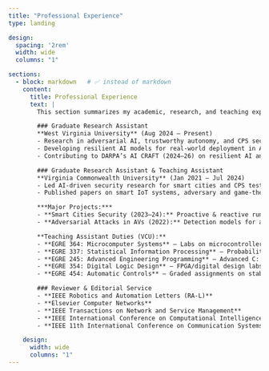 ```yaml
---
title: "Professional Experience"
type: landing

design:
  spacing: '2rem'
  width: wide 
  columns: "1"

sections:
  - block: markdown   # ✅ instead of markdown
    content:
      title: Professional Experience
      text: |
        This section summarizes my academic, research, and teaching experience, highlighting my work in autonomous vehicles (AV), AI, cybersecurity and cyber-physical systems.

        ### Graduate Research Assistant  
        **West Virginia University** (Aug 2024 – Present)  
        - Research in adversarial AI, trustworthy autonomy, and CPS security.  
        - Developing resilient AI models for real-world deployment in AVs.  
        - Contributing to DARPA’s AI CRAFT (2024–26) on resilient AI and cybersecurity for robotics, advancing perception–control through context-aware object detection, segmentation, and multimodal fusion.

        ### Graduate Research Assistant & Teaching Assistant  
        **Virginia Commonwealth University** (Jan 2021 – Jul 2024)  
        - Led AI-driven security research for smart cities and CPS testbeds (OpenCyberCity).  
        - Published papers on smart IoT systems, adversary and game-theoretic cybersecurity.  

        ***Major Projects:***  
        - **Smart Cities Security (2023–24):** Proactive & reactive runtime monitoring, intrusion response under cyberattacks.  
        - **Adversarial Attacks in AVs (2022):** Detection models for adversarial Basic Safety Message (BSM) in AV.  

        **Teaching Assistant Duties (VCU):**  
        - **EGRE 364: Microcomputer Systems** – Labs on microcontrollers, USART comms, stepper motors, line-following robots.  
        - **EGRE 337: Statistical Information Processing** – Probability distributions & statistical modeling.  
        - **EGRE 245: Advanced Engineering Programming** – Advanced C: pointers, structures, linked lists, stacks, binary search.  
        - **EGRE 354: Digital Logic Design** – FPGA/digital design labs with Vivado.  
        - **EGRE 454: Automatic Controls** – Graded assignments on stability & pole-zero analysis.  

        ### Reviewer & Editorial Service  
        - **IEEE Robotics and Automation Letters (RA-L)**  
        - **Elsevier Computer Networks**
        - **IEEE Transactions on Network and Service Management**
        - **IEEE International Conference on Computational Intelligence and Communication Networks (CICN) 2023**
        - **IEEE 11th International Conference on Communication Systems and Network Technologies (CSNT 2022)**  

    design:
      width: wide 
      columns: "1"
---
```


